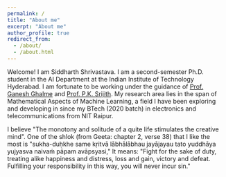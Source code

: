 ```yaml
---
permalink: /
title: "About me"
excerpt: "About me"
author_profile: true
redirect_from: 
  - /about/
  - /about.html
---
```


Welcome! I am Siddharth Shrivastava. I am a second-semester Ph.D. student in the AI Department at the Indian Institute of Technology Hyderabad. I am fortunate to be working under the guidance of [Prof. Ganesh Ghalme](https://sites.google.com/view/ganeshghalme/home)  and [Prof. P.K. Srijith](https://sites.google.com/site/pksrijith/home). My research area lies in the span of Mathematical Aspects of Machine Learning, a field I have been exploring and developing in since my BTech (2020 batch) in electronics and telecommunications from NIT Raipur. 

I believe "The monotony and solitude of a quite life stimulates the creative mind". One of the shlok (from Geeta: chapter 2, verse 38) that I like the most is "sukha-duḥkhe same kṛitvā lābhālābhau jayājayau tato yuddhāya yujyasva naivaṁ pāpam avāpsyasi," It means: "Fight for the sake of duty, treating alike happiness and distress, loss and gain, victory and defeat. Fulfilling your responsibility in this way, you will never incur sin."
